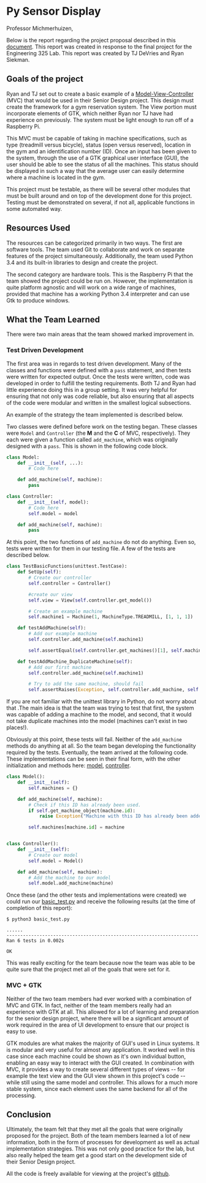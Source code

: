 # Py Sensor Display

Professor Michmerhuizen,

Below is the report regarding the project proposal described in this [document](https://github.com/tjdevries/py_sensor_display/blob/master/docs/proposal.md). This report was created in response to the final project for the Engineering 325 Lab. This report was created by TJ DeVries and Ryan Siekman.

## Goals of the project

Ryan and TJ set out to create a basic example of a [Model-View-Controller](https://en.wikipedia.org/wiki/Model%E2%80%93view%E2%80%93controller) (MVC) that would be used in their Senior Design project. This design must create the framework for a gym reservation system. The View portion must incorporate elements of GTK, which neither Ryan nor TJ have had experience on previously. The system must be light enough to run off of a Raspberry Pi.

This MVC must be capable of taking in machine specifications, such as type (treadmill versus bicycle), status (open versus reserved), location in the gym and an identification number (ID). Once an input has been given to the system, through the use of a GTK graphical user interface (GUI), the user should be able to see the status of all the machines. This status should be displayed in such a way that the average user can easily determine where a machine is located in the gym.

This project must be testable, as there will be several other modules that must be built around  and on top of the development done for this project. Testing must be demonstrated on several, if not all, applicable functions in some automated way.

## Resources Used

The resources can be categorized primarily in two ways. The first are software tools. The team used Git to collaborate and work on separate features of the project simultaneously. Additionally, the team used Python 3.4 and its built-in libraries to design and create the project.

The second category are hardware tools. This is the Raspberry Pi that the team showed the project could be run on. However, the implementation is quite platform agnostic and will work on a wide range of machines, provided that machine has a working Python 3.4 interpreter and can use Gtk to produce windows.

## What the Team Learned

There were two main areas that the team showed marked improvement in. 

### Test Driven Development

The first area was in regards to test driven development. Many of the classes and functions were defined with a `pass` statement, and then tests were written for expected output. Once the tests were written, code was developed in order to fulfill the testing requirements. Both TJ and Ryan had little experience doing this in a group setting. It was very helpful for ensuring that not only was code reliable, but also ensuring that all aspects of the code were modular and written in the smallest logical subsections.

An example of the strategy the team implemented is described below.

Two classes were defined before work on the testing began. These classes were `Model` and `Controller` (the **M** and the **C** of MVC, respectively). They each were given a function called `add_machine`, which was originally designed with a `pass`. This is shown in the following code block.

```python
class Model:
    def __init__(self, ...):
        # Code here

    def add_machine(self, machine):
        pass

class Controller:
    def __init__(self, model):
        # Code here
        self.model = model

    def add_machine(self, machine):
        pass
```

At this point, the two functions of `add_machine` do not do anything. Even so, tests were written for them in our testing file. A few of the tests are described below.

```python
class TestBasicFunctions(unittest.TestCase):
    def SetUp(self): 
        # Create our controller
        self.controller = Controller()

        #create our view
        self.view = View(self.controller.get_model())

        # Create an example machine
        self.machine1 = Machine(1, MachineType.TREADMILL, [1, 1, 1])

    def testAddMachine(self):
        # Add our example machine
        self.controller.add_machine(self.machine1)

        self.assertEqual(self.controller.get_machines()[1], self.machine1)

    def testAddMachine_DuplicateMachine(self):
        # Add our first machine
        self.controller.add_machine(self.machine1)

        # Try to add the same machine, should fail
        self.assertRaises(Exception, self.controller.add_machine, self.machine1)
```

If you are not familiar with the unittest library in Python, do not worry about that .The main idea is that the team was trying to test that first, the system was  capable of adding a machine to the model, and second, that it would not take duplicate machines into the model (machines can't exist in two places!). 

Obviously at this point, these tests will fail. Neither of the `add_machine` methods do anything at all. So the team began developing the functionality required by the tests. Eventually, the team arrived at the following code. These implementations can be seen in their final form, with the other initialization and methods here: [model](https://github.com/tjdevries/py_sensor_display/blob/master/py_sensor_display/model/py_sensor_model.py), [controller](https://github.com/tjdevries/py_sensor_display/blob/master/py_sensor_display/controller/py_sensor_controller.py).

```python
class Model():
    def __init__(self):
        self.machines = {}

    def add_machine(self, machine):
        # Check if this ID has already been used.
        if self.get_machine_object(machine.id):
            raise Exception("Machine with this ID has already been added")

        self.machines[machine.id] = machine


class Controller():
    def __init__(self):
        # Create our model
        self.model = Model()

    def add_machine(self, machine):
        # Add the machine to our model
        self.model.add_machine(machine)
```

Once these (and the other tests and implementations were created) we could run our [basic_test.py](https://github.com/tjdevries/py_sensor_display/blob/master/py_sensor_display/basic_test.py) and receive the following results (at the time of completion of this report):

```
$ python3 basic_test.py

......
----------------------------------------------------------------------
Ran 6 tests in 0.002s

OK
```

This was really exciting for the team because now the team was able to be quite sure that the project met all of the goals that were set for it.

### MVC + GTK

Neither of the two team members had ever worked with a combination of MVC and GTK. In fact, neither of the team members really had an experience with GTK at all. This allowed for a lot of learning and preparation for the senior design project, where there will be a significant amount of work required in the area of UI development to ensure that our project is easy to use.

GTK modules are what makes the majority of GUI's used in Linux systems. It is modular and very useful for almost any application. It worked well in this case since each machine could be shown as it's own individual button, enabling an easy way to interact with the GUI created. In combination with MVC, it provides a way to create several different types of views -- for example the text view and the GUI view shown in this project's code -- while still using the same model and controller. This allows for a much more stable system, since each element uses the same backend for all of the processing.

## Conclusion

Ultimately, the team felt that they met all the goals that were originally proposed for the project. Both of the team members learned a lot of new information, both in the form of processes for development as well as actual implementation strategies. This was not only good practice for the lab, but also really helped the team get a good start on the development side of their Senior Design project.

All the code is freely available for viewing at the project's [github](https://github.com/tjdevries/py_sensor_display/).

